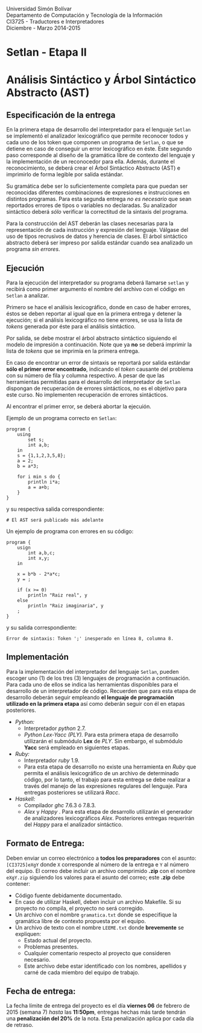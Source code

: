 Universidad Simón Bolívar<br>
Departamento de Computación y Tecnología de la Información<br>
CI3725 - Traductores e Interpretadores<br>
Diciembre - Marzo 2014-2015<br>

# Setlan - Etapa II
# Análisis Sintáctico y Árbol Sintáctico Abstracto (AST)

## Especificación de la entrega

En la primera etapa de desarrollo del interpretador para el
lenguaje `Setlan` se implementó el analizador lexicográfico que
permite reconocer todos y cada uno de los token que componen un
programa de `Setlan`, o que se detiene en caso de conseguir un error 
lexicográfico en éste. Este segundo paso corresponde
al diseño de la gramática libre de contexto del lenguaje y la
implementación de un reconocedor para ella. Además, durante el
reconocimiento, se deberá crear el Árbol Sintáctico Abstracto
(AST) e imprimirlo de forma legible por salida estándar.

Su gramática debe ser lo suficientemente completa para que puedan
ser reconocidas diferentes combinaciones de expresiones e
instrucciones en distintos programas. Para esta segunda entrega
_no es necesario_ que sean reportados errores de tipos o variables
no declaradas. Su analizador sintáctico deberá _sólo_ verificar la
correctitud de la sintaxis del programa.

Para la construcción del AST deberán las clases necesarias para
la representación de cada instrucción y expresión del lenguaje.
Válgase del uso de tipos recrusivos de datos y herencia de clases.
El árbol sintáctico abstracto deberá ser impreso por salida estándar
cuando sea analizado un programa _sin errores_.

## Ejecución

Para la ejecución del interpretador su programa deberá llamarse
`setlan` y recibirá como primer argumento el nombre del archivo
con el código en `Setlan` a analizar.

Primero se hace el análisis lexicográfico, donde en caso de haber errores, 
éstos se deben reportar al igual que en la primera entrega y detener la ejecución; si el análisis lexicográfico no tiene errores, se usa la lista de _tokens_ generada por éste para el análisis sintáctico.

Por salida, se debe mostrar el árbol abstracto sintáctico siguiendo
el modelo de impresión a continuación. Note que ya __no__ se deberá imprimir 
la lista de _tokens_ que se imprimía en la primera entrega.

En caso de encontrar un error de sintaxis se reportará por salida
estándar __sólo el primer error encontrado__, indicando el _token_
causante del problema con su número de fila y columna respectivo.
A pesar de que las herramientas permitidas para el desarrollo
del interpretador de `Setlan` dispongan de recuperación de
errores sintácticos, no es el objetivo para este curso.
No implementen recuperación de errores sintácticos.

Al encontrar el primer error, se deberá abortar la ejecuión.

Ejemplo de un programa correcto en `Setlan`:

```
program {
    using
        set s;
        int a,b;
    in
    s = {1,1,2,3,5,8};
    a = 2;
    b = a*3;

    for i min s do {
        println i*a;
        a = a+b;
    }
}
```

y su respectiva salida correspondiente:

```
# El AST será publicado más adelante
```

Un ejemplo de programa con errores en su código:

```
program {
    usign
        int a,b,c;
        int x,y;
    in

    x = b*b - 2*a*c;
    y = ;

    if (x >= 0)
        println "Raiz real", y
    else
        println "Raiz imaginaria", y
    ;
}
```

y su salida correspondiente:

```
Error de sintaxis: Token ';' inesperado en línea 8, columna 8.
```

## Implementación

Para la implementación del interpretador del lenguaje `Setlan`,
pueden escoger uno (1) de los tres (3) lenguajes de programación
a continuación. Para cada uno de ellos se indica las herramientas
disponibles para el desarrollo de un interpretador de código.
Recuerden que para esta etapa de desarrollo deberán seguir empleando
**el lenguaje de programación utilizado en la primera etapa** así
como deberán seguir con él en etapas posteriores.

+ _Python:_
	- Interpretador _python_ 2.7.
	- _Python Lex-Yacc (PLY)._ Para esta primera etapa de
desarrollo utilizarán el submódulo **Lex** de _PLY_. Sin embargo,
el submódulo **Yacc** será empleado en siguientes etapas.
+ _Ruby:_
	- Interpretador _ruby_ 1.9.
	- Para esta etapa de desarrollo no existe una herramienta en
_Ruby_ que permita el análisis lexicográfico de un archivo de
determinado código, por lo tanto, el trabajo para esta entrega
se debe realizar a través del manejo de las expresiones regulares
del lenguaje. Para entregas posteriores se utilizará _Racc_.
+ _Haskell:_
	- Compilador _ghc_ 7.6.3 ó 7.8.3.
	- _Alex_ y _Happy_ . Para esta etapa de desarrollo utilizarán
el generador de analizadores lexicográficos _Alex_. Posteriores
entregas requerirán del _Happy_ para el analizador sintáctico.

## Formato de Entrega:

Deben enviar un correo electrónico a **todos los preparadores**
con el asunto: `[CI3725]eXgY` donde `X` corresponde
al número de la entrega e `Y` al número del equipo. El correo debe
incluir un archivo comprimido **.zip** con el nombre `eXgY.zip` siguiendo
los valores para el asunto del correo; este **.zip** debe contener:

+ Código fuente debidamente documentado.
+ En caso de utilizar Haskell, deben incluir un archivo Makefile.
Si su proyecto no compila, el proyecto no será corregido.
+ Un archivo con el nombre `gramatica.txt` donde se especifique
la gramática libre de contexto propuesta por el equipo.
+ Un archivo de texto con el nombre `LEEME.txt` donde **brevemente** se expliquen:
	+ Estado actual del proyecto.
	+ Problemas presentes.
	+ Cualquier comentario respecto al proyecto que consideren necesario.
	+ Este archivo debe estar identificado con los nombres, apellidos
y carné de cada miembro del equipo de trabajo.

## Fecha de entrega:

La fecha límite de entrega del proyecto es el día **viernes 06**
de febrero de 2015 (semana 7) _hasta_ las **11:50pm**, entregas
hechas más tarde tendrán una **penalización del 20%** de la nota.
Esta penalización aplica por cada día de retraso.
